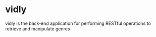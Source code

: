 vidly
=============

vidly is the back-end application for performing RESTful operations to retrieve and manipulate genres

